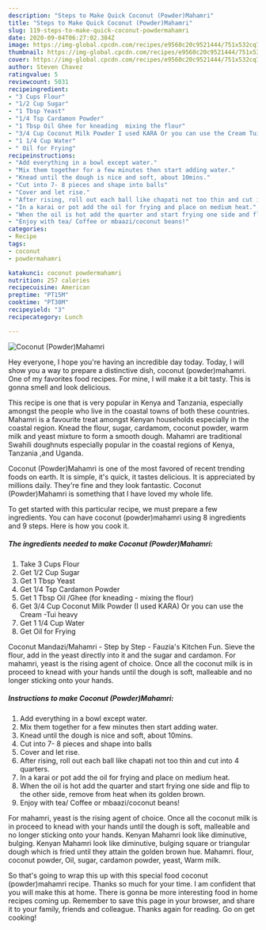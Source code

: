 ```yaml
---
description: "Steps to Make Quick Coconut (Powder)Mahamri"
title: "Steps to Make Quick Coconut (Powder)Mahamri"
slug: 119-steps-to-make-quick-coconut-powdermahamri
date: 2020-09-04T06:27:02.384Z
image: https://img-global.cpcdn.com/recipes/e9560c20c9521444/751x532cq70/coconut-powdermahamri-recipe-main-photo.jpg
thumbnail: https://img-global.cpcdn.com/recipes/e9560c20c9521444/751x532cq70/coconut-powdermahamri-recipe-main-photo.jpg
cover: https://img-global.cpcdn.com/recipes/e9560c20c9521444/751x532cq70/coconut-powdermahamri-recipe-main-photo.jpg
author: Steven Chavez
ratingvalue: 5
reviewcount: 5031
recipeingredient:
- "3 Cups Flour"
- "1/2 Cup Sugar"
- "1 Tbsp Yeast"
- "1/4 Tsp Cardamon Powder"
- "1 Tbsp Oil Ghee for kneading  mixing the flour"
- "3/4 Cup Coconut Milk Powder I used KARA Or you can use the Cream Tui heavy"
- "1 1/4 Cup Water"
- " Oil for Frying"
recipeinstructions:
- "Add everything in a bowl except water."
- "Mix them together for a few minutes then start adding water."
- "Knead until the dough is nice and soft, about 10mins."
- "Cut into 7- 8 pieces and shape into balls"
- "Cover and let rise."
- "After rising, roll out each ball like chapati not too thin and cut into 4 quarters."
- "In a karai or pot add the oil for frying and place on medium heat."
- "When the oil is hot add the quarter and start frying one side and flip to the other side, remove from heat when its golden brown."
- "Enjoy with tea/ Coffee or mbaazi/coconut beans!"
categories:
- Recipe
tags:
- coconut
- powdermahamri

katakunci: coconut powdermahamri 
nutrition: 257 calories
recipecuisine: American
preptime: "PT15M"
cooktime: "PT30M"
recipeyield: "3"
recipecategory: Lunch

---
```



![Coconut (Powder)Mahamri](https://img-global.cpcdn.com/recipes/e9560c20c9521444/751x532cq70/coconut-powdermahamri-recipe-main-photo.jpg)

Hey everyone, I hope you're having an incredible day today. Today, I will show you a way to prepare a distinctive dish, coconut (powder)mahamri. One of my favorites food recipes. For mine, I will make it a bit tasty. This is gonna smell and look delicious.

This recipe is one that is very popular in Kenya and Tanzania, especially amongst the people who live in the coastal towns of both these countries. Mahamri is a favourite treat amongst Kenyan households especially in the coastal region. Knead the flour, sugar, cardamom, coconut powder, warm milk and yeast mixture to form a smooth dough. Mahamri are traditional Swahili doughnuts especially popular in the coastal regions of Kenya, Tanzania ,and Uganda.

Coconut (Powder)Mahamri is one of the most favored of recent trending foods on earth. It is simple, it's quick, it tastes delicious. It is appreciated by millions daily. They're fine and they look fantastic. Coconut (Powder)Mahamri is something that I have loved my whole life.


To get started with this particular recipe, we must prepare a few ingredients. You can have coconut (powder)mahamri using 8 ingredients and 9 steps. Here is how you cook it.

<!--inarticleads1-->

##### The ingredients needed to make Coconut (Powder)Mahamri:

1. Take 3 Cups Flour
1. Get 1/2 Cup Sugar
1. Get 1 Tbsp Yeast
1. Get 1/4 Tsp Cardamon Powder
1. Get 1 Tbsp Oil /Ghee (for kneading - mixing the flour)
1. Get 3/4 Cup Coconut Milk Powder (I used KARA) Or you can use the Cream -Tui heavy
1. Get 1 1/4 Cup Water
1. Get  Oil for Frying


Coconut Mandazi/Mahamri - Step by Step - Fauzia&#39;s Kitchen Fun. Sieve the flour, add in the yeast directly into it and the sugar and cardamon. For mahamri, yeast is the rising agent of choice. Once all the coconut milk is in proceed to knead with your hands until the dough is soft, malleable and no longer sticking onto your hands. 

<!--inarticleads2-->

##### Instructions to make Coconut (Powder)Mahamri:

1. Add everything in a bowl except water.
1. Mix them together for a few minutes then start adding water.
1. Knead until the dough is nice and soft, about 10mins.
1. Cut into 7- 8 pieces and shape into balls
1. Cover and let rise.
1. After rising, roll out each ball like chapati not too thin and cut into 4 quarters.
1. In a karai or pot add the oil for frying and place on medium heat.
1. When the oil is hot add the quarter and start frying one side and flip to the other side, remove from heat when its golden brown.
1. Enjoy with tea/ Coffee or mbaazi/coconut beans!


For mahamri, yeast is the rising agent of choice. Once all the coconut milk is in proceed to knead with your hands until the dough is soft, malleable and no longer sticking onto your hands. Kenyan Mahamri look like diminutive, bulging. Kenyan Mahamri look like diminutive, bulging square or triangular dough which is fried until they attain the golden brown hue. Mahamri. flour, coconut powder, Oil, sugar, cardamon powder, yeast, Warm milk. 

So that's going to wrap this up with this special food coconut (powder)mahamri recipe. Thanks so much for your time. I am confident that you will make this at home. There is gonna be more interesting food in home recipes coming up. Remember to save this page in your browser, and share it to your family, friends and colleague. Thanks again for reading. Go on get cooking!
